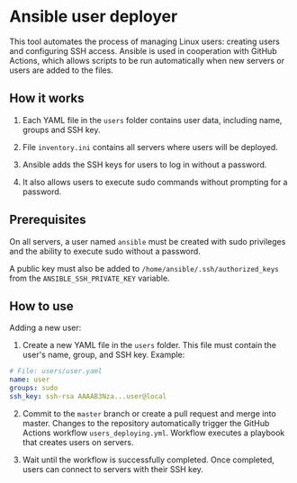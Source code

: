 # Ansible user deployer

This tool automates the process of managing Linux users: creating users and configuring SSH access. Ansible is used in cooperation with GitHub Actions, which allows scripts to be run automatically when new servers or users are added to the files.

## How it works

1) Each YAML file in the `users` folder contains user data, including name, groups and SSH key.
   
2) File `inventory.ini` contains all servers where users will be deployed.

3) Ansible adds the SSH keys for users to log in without a password.

4) It also allows users to execute sudo commands without prompting for a password.

## Prerequisites

On all servers, a user named `ansible` must be created with sudo privileges and the ability to execute sudo without a password.

A public key must also be added to `/home/ansible/.ssh/authorized_keys` from the `ANSIBLE_SSH_PRIVATE_KEY` variable.

## How to use

Adding a new user:

1) Create a new YAML file in the `users` folder. This file must contain the user's name, group, and SSH key. Example:

```yaml
# File: users/user.yaml
name: user
groups: sudo
ssh_key: ssh-rsa AAAAB3Nza...user@local
```

2) Commit to the `master` branch or create a pull request and merge into master. Changes to the repository automatically trigger the GitHub Actions workflow `users_deploying.yml`. Workflow executes a playbook that creates users on servers.
   
3) Wait until the workflow is successfully completed. Once completed, users can connect to servers with their SSH key.
